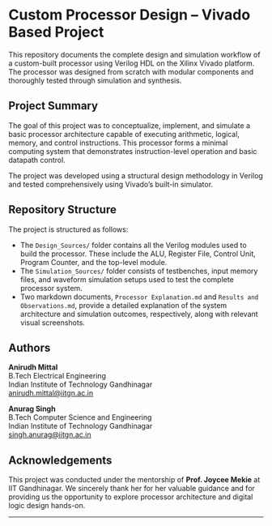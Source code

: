 # Custom Processor Design – Vivado Based Project

This repository documents the complete design and simulation workflow of a custom-built processor using Verilog HDL on the Xilinx Vivado platform. The processor was designed from scratch with modular components and thoroughly tested through simulation and synthesis.

## Project Summary

The goal of this project was to conceptualize, implement, and simulate a basic processor architecture capable of executing arithmetic, logical, memory, and control instructions. This processor forms a minimal computing system that demonstrates instruction-level operation and basic datapath control.

The project was developed using a structural design methodology in Verilog and tested comprehensively using Vivado’s built-in simulator.

## Repository Structure

The project is structured as follows:

- The `Design_Sources/` folder contains all the Verilog modules used to build the processor. These include the ALU, Register File, Control Unit, Program Counter, and the top-level module.
- The `Simulation_Sources/` folder consists of testbenches, input memory files, and waveform simulation setups used to test the complete processor system.
- Two markdown documents, `Processor Explanation.md` and `Results and Observations.md`, provide a detailed explanation of the system architecture and simulation outcomes, respectively, along with relevant visual screenshots.

## Authors

**Anirudh Mittal**  
B.Tech Electrical Engineering  
Indian Institute of Technology Gandhinagar  
anirudh.mittal@iitgn.ac.in

**Anurag Singh**  
B.Tech Computer Science and Engineering  
Indian Institute of Technology Gandhinagar  
singh.anurag@iitgn.ac.in

## Acknowledgements

This project was conducted under the mentorship of **Prof. Joycee Mekie** at IIT Gandhinagar. We sincerely thank her for her valuable guidance and for providing us the opportunity to explore processor architecture and digital logic design hands-on.

---
